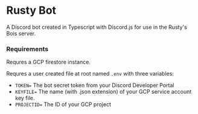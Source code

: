 # Rusty Bot

A Discord bot created in Typescript with Discord.js for use in the Rusty's Bois server.

### Requirements
Requres a GCP firestore instance.

Requres a user created file at root named `.env` with three variables:
- `TOKEN=` The bot secret token from your Discord Developer Portal
- `KEYFILE=` The name (with .json extension) of your GCP service account key file.
- `PROJECTID=` The ID of your GCP project
